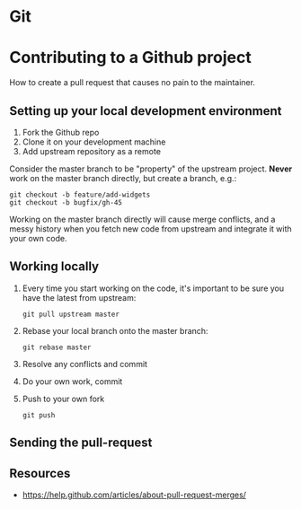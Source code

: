 # Git

# Contributing to a Github project

How to create a pull request that causes no pain to the maintainer.

## Setting up your local development environment

1. Fork the Github repo
2. Clone it on your development machine
3. Add upstream repository as a remote


Consider the master branch to be "property" of the upstream project. **Never** work on the master branch directly, but create a branch, e.g.:

```
git checkout -b feature/add-widgets
git checkout -b bugfix/gh-45
```

Working on the master branch directly will cause merge conflicts, and a messy history when you fetch new code from upstream and integrate it with your own code.

## Working locally

1. Every time you start working on the code, it's important to be sure you have the latest from upstream:

    ```
    git pull upstream master
    ```

2. Rebase your local branch onto the master branch:

    ```
    git rebase master
    ```

3. Resolve any conflicts and commit
4. Do your own work, commit
5. Push to your own fork

    ```
    git push
    ```

## Sending the pull-request

## Resources

- <https://help.github.com/articles/about-pull-request-merges/>



